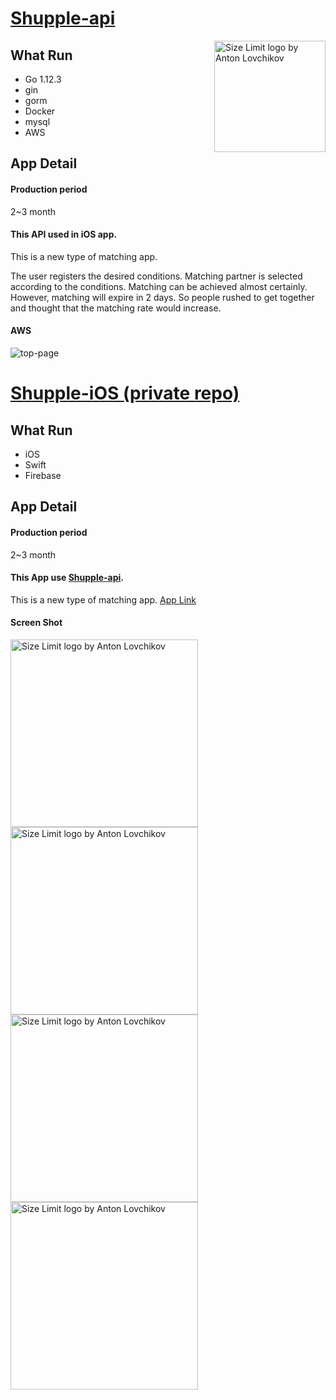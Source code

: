 # [Shupple-api](https://github.com/uma-co82/Shupple-api)

<img src="https://images.unsplash.com/photo-1541278107931-e006523892df?ixlib=rb-1.2.1&ixid=eyJhcHBfaWQiOjEyMDd9&auto=format&fit=crop&w=2851&q=80" align="right"
     title="Size Limit logo by Anton Lovchikov" width="" height="178">

## What Run

* Go 1.12.3
* gin
* gorm
* Docker
* mysql
* AWS

## App Detail

#### Production period
2~3 month

#### This API used in iOS app.
This is a new type of matching app.

The user registers the desired conditions.
Matching partner is selected according to the conditions. Matching can be achieved almost certainly.
However, matching will expire in 2 days.
So people rushed to get together and thought that the matching rate would increase.

#### AWS
![top-page](https://github.com/uma-co82/U-a_Portfolio/blob/master/AWS.png?raw=true)

# [Shupple-iOS (private repo)]()

## What Run
* iOS
* Swift
* Firebase

## App Detail

#### Production period
2~3 month

#### This App use [Shupple-api](https://github.com/uma-co82/Shupple-api).
This is a new type of matching app.
[App Link]()

#### Screen Shot
<img src="https://github.com/uma-co82/U-a_Portfolio/blob/master/shupple-1.png?raw=true" align="left"
     title="Size Limit logo by Anton Lovchikov" width="" height="300">
<img src="https://github.com/uma-co82/U-a_Portfolio/blob/master/shupple2.png?raw=true" align="left"
     title="Size Limit logo by Anton Lovchikov" width="" height="300">
<img src="https://github.com/uma-co82/U-a_Portfolio/blob/master/shupple3.png?raw=true" align="left"
     title="Size Limit logo by Anton Lovchikov" width="" height="300">
<img src="https://github.com/uma-co82/U-a_Portfolio/blob/master/shupple4.png?raw=true" align="left"
     title="Size Limit logo by Anton Lovchikov" width="" height="300">
